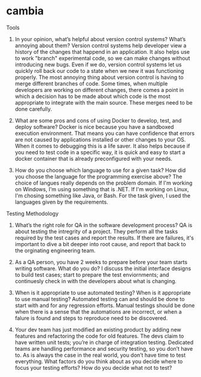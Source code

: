 # cambia

Tools
1. In your opinion, what’s helpful about version control systems? What’s annoying about them?
  Version control systems help developer view a history of the changes that happend in an application. It also helps use to work "branch" experimental code, so we can make changes without introducing new bugs. Even if we do, version control systems let us quickly roll back our code to a state when we new it was functioning properly. 
  The most annoying thing about version control is having to merge different branches of code. Some times, when multiple developers are working on different changes, there comes a point in which a decision has to be made about which code is the most appropriate to integrate with the main source. These merges need to be done carefully.
  
2. What are some pros and cons of using Docker to develop, test, and deploy software?
  Docker is nice because you have a sandboxed execution environment. That means you can have confidence that errors are not caused by applications installed or other changes to your OS. When it comes to debugging this is a life saver. It also helps because if you need to test code in a specific way, it is quick and easy to start a docker container that is already preconfigured with your needs.
  
3. How do you choose which language to use for a given task? How did you choose the language for the programming exercise above?
  The choice of langues really depends on the problem domain. If I'm working on Windows, I'm using something that is .NET. If I'm working on Linux, I'm chosing something like Java, or Bash. For the task given, I used the languages given by the requirements. 


Testing Methodology
1. What’s the right role for QA in the software development process?
  QA is about testing the intregrity of a project. They perform all the tasks required by the test cases and report the results. If there are failures, it's important to dive a bit deeper into root cause, and report that back to the orginating engineering team.

2. As a QA person, you have 2 weeks to prepare before your team starts writing software. What do you do?
  I discuss the initial interface designs to build test cases; start to prepare the test enviornments; and continuesly check in with the developers about what is changing.
  
3. When is it appropriate to use automated testing? When is it appropriate to use manual testing?
  Automated testing can and should be done to start with and for any regression efforts. Manual testings should be done when there is a sense that the automations are incorrect, or when a falure is found and steps to reproduce need to be discovered. 
  
4. Your dev team has just modified an existing product by adding new features and refactoring the
code for old features. The devs claim to have written unit tests; you’re in charge of integration
testing. Dedicated teams are handling performance and security testing, so you don’t have to. As
is always the case in the real world, you don’t have time to test everything. What factors do you
think about as you decide where to focus your testing efforts? How do you decide what not to
test?


